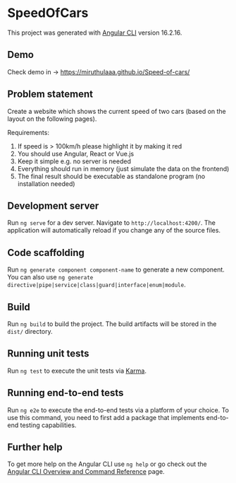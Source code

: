 # SpeedOfCars

This project was generated with [Angular CLI](https://github.com/angular/angular-cli) version 16.2.16.

## Demo
Check demo in -> https://miruthulaaa.github.io/Speed-of-cars/

## Problem statement
Create a website which shows the current speed of two cars (based on the layout on the
following pages).

Requirements:
1. If speed is > 100km/h please highlight it by making it red
2. You should use Angular, React or Vue.js
3. Keep it simple e.g. no server is needed
4. Everything should run in memory (just simulate the data on the frontend)
5. The final result should be executable as standalone program (no installation needed)

## Development server

Run `ng serve` for a dev server. Navigate to `http://localhost:4200/`. The application will automatically reload if you change any of the source files.

## Code scaffolding

Run `ng generate component component-name` to generate a new component. You can also use `ng generate directive|pipe|service|class|guard|interface|enum|module`.

## Build

Run `ng build` to build the project. The build artifacts will be stored in the `dist/` directory.

## Running unit tests

Run `ng test` to execute the unit tests via [Karma](https://karma-runner.github.io).

## Running end-to-end tests

Run `ng e2e` to execute the end-to-end tests via a platform of your choice. To use this command, you need to first add a package that implements end-to-end testing capabilities.

## Further help

To get more help on the Angular CLI use `ng help` or go check out the [Angular CLI Overview and Command Reference](https://angular.io/cli) page.
